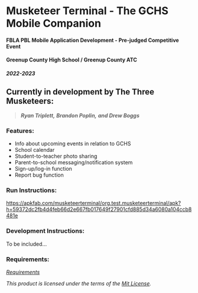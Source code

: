 # Musketeer Terminal - The GCHS Mobile Companion
#### FBLA PBL Mobile Application Development - Pre-judged Competitive Event

#### **Greenup County High School / Greenup County ATC**

#### ***2022-2023***

## Currently in development by The Three Musketeers:
> ***Ryan Triplett,***
***Brandon Poplin,***
***and Drew Boggs***

### Features:
- Info about upcoming events in relation to GCHS
- School calendar
- Student-to-teacher photo sharing 
- Parent-to-school messaging/notification system
- Sign-up/log-in function
- Report bug function

### Run Instructions:
https://apkfab.com/musketeerterminal/org.test.musketeerterminal/apk?h=59372dc2fb4d4feb66d2e667fb017649f27901cfd885d34a6080a104ccb8481e

### Development Instructions: 
To be included...

### Requirements:
*[Requirements](https://github.com/Rymantheman/Musketeer-Terminal-2.0/blob/main/requirements.txt)*

*This product is licensed under the terms of the [Mit License](https://github.com/Rymantheman/Musketeer-Terminal-2.0/blob/main/LICENSE).*
